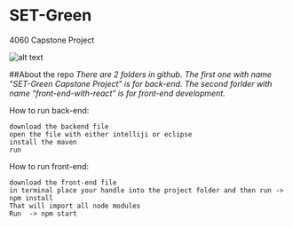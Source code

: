 # SET-Green

4060 Capstone Project

![alt text](https://www.google.com/url?sa=i&source=images&cd=&ved=2ahUKEwif1-6XzZHnAhVOeawKHbZOBWkQjRx6BAgBEAQ&url=http%3A%2F%2Fnewhomesadvice.co.uk%2Fteam-members%2Freece-horden-3%2Freece-look-down%2F&psig=AOvVaw0t9t4z2N--uJM_KSoQEjxm&ust=1579589918479890)

##About the repo
_There are 2 folders in github. The first one with name "SET-Green Capstone Project" is for back-end.
The second forlder with name "front-end-with-react" is for front-end development._

How to run back-end:

```
download the backend file
open the file with either intelliji or eclipse
install the maven
run
```

How to run front-end:

```
download the front-end file
in terminal place your handle into the project folder and then run -> npm install
That will import all node modules
Run  -> npm start
```

